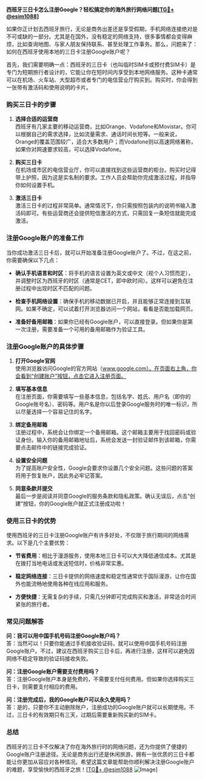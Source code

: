**西班牙三日卡怎么注册Google？轻松搞定你的海外旅行网络问题[[TG💪+ @esim1088](https://t.me/s/esim1088)]**

如果你正计划去西班牙旅行，无论是商务出差还是享受假期，手机网络连接绝对是不可或缺的一部分。尤其是在国外，没有稳定的网络支持，很多事情都会变得麻烦，比如查询地图、与家人朋友保持联系、甚至处理工作事务。那么，问题来了：如何在西班牙使用本地的三日卡注册Google账户呢？

首先，我们需要明确一点：西班牙的三日卡（也叫临时SIM卡或预付费SIM卡）是专门为短期旅行者设计的，它能让你在短时间内享受到本地网络服务。这种卡通常可以在机场、火车站、大型超市或者专门的电信营业厅购买到。购买时，你会得到一张带有激活码和使用说明的卡片。

### **购买三日卡的步骤**

1. **选择合适的运营商**  
   西班牙有几家主要的移动运营商，比如Orange、Vodafone和Movistar。你可以根据自己的需求选择，比如流量需求、通话时间长短等。一般来说，Orange的覆盖范围较广，适合大多数用户；而Vodafone则以高速网络著称，如果你对网速要求较高，可以选择Vodafone。

2. **购买三日卡**  
   在机场或市区的电信营业厅，你可以直接找到这些运营商的柜台。购买时记得带上护照，因为这是实名制的要求。工作人员会帮助你完成激活过程，并指导你如何设置手机。

3. **激活三日卡**  
   激活三日卡的过程非常简单。通常情况下，你只需按照包装内的说明书输入激活码即可。有些运营商还会提供短信激活的方式，只需回复一条短信就能完成激活。

### **注册Google账户的准备工作**

当你成功激活三日卡后，就可以开始准备注册Google账户了。不过，在这之前，你需要确保以下几点：

- **确认手机语言和时区**：将手机的语言设置为英文或中文（视个人习惯而定），并调整时区为西班牙的时区（通常是CET，即中欧时间）。这样可以避免在注册过程中出现时区不匹配的问题。
  
- **检查手机网络设置**：确保手机的移动数据已开启，并且能够正常连接到互联网。如果不确定，可以试着打开浏览器访问一个网站，看看是否能加载网页。

- **准备好备用邮箱**：如果你已经有Google账户，可以直接登录。但如果你是第一次注册，需要准备一个可用的备用邮箱作为验证工具。

### **注册Google账户的具体步骤**

1. **打开Google官网**  
   使用浏览器访问Google的官方网站（www.google.com）。在页面右上角，你会看到“创建账户”按钮，点击它进入注册页面。

2. **填写基本信息**  
   在注册页面，你需要填写一些基本信息，包括名字、姓氏、用户名（即你的Google账号名）、密码等。用户名是你以后登录Google服务时的唯一标识，所以尽量选择一个容易记住的名字。

3. **绑定备用邮箱**  
   注册过程中，系统会让你绑定一个备用邮箱。这个邮箱主要用于找回密码或验证身份。输入你的备用邮箱地址后，系统会发送一封验证邮件到该邮箱，你需要点击邮件中的链接完成验证。

4. **设置安全问题**  
   为了提高账户安全性，Google会要求你设置几个安全问题。这些问题的答案将用于恢复账户，因此务必牢记答案。

5. **同意条款并提交**  
   最后一步是阅读并同意Google的服务条款和隐私政策。确认无误后，点击“创建”按钮，你的Google账户就正式注册成功啦！

### **使用三日卡的优势**

使用西班牙的三日卡注册Google账户有许多好处，不仅限于旅行期间的网络需求。以下是几个主要优势：

- **节省费用**：相比于漫游服务，使用本地三日卡可以大大降低通信成本。尤其是在拨打当地电话或发送短信时，价格非常实惠。

- **稳定网络连接**：三日卡提供的网络速度和稳定性通常优于国际漫游，让你在国外也能流畅地使用各种在线应用和服务。

- **方便快捷**：无需复杂的手续，只需几分钟即可完成购买和激活，非常适合时间紧张的旅行者。

### **常见问题解答**

**问：我可以用中国手机号码注册Google账户吗？**  
答：当然可以！只要你能通过手机接收验证码，就可以使用中国手机号码注册Google账户。不过，建议在西班牙购买三日卡后，再进行注册，这样可以避免因网络不稳定导致的验证码接收失败。

**问：注册Google账户需要支付费用吗？**  
答：注册Google账户本身是免费的，不需要支付任何费用。但如果你选择购买三日卡，则需要支付相应的费用。

**问：注册完成后，我的Google账户可以永久使用吗？**  
答：是的，只要你不主动删除账户，注册成功的Google账户就可以长期使用。不过，三日卡的有效期只有三天，过期后需要重新购买新的SIM卡。

### **总结**

西班牙的三日卡不仅解决了你在海外旅行时的网络问题，还为你提供了便捷的Google账户注册途径。无论是商务出行还是休闲旅游，拥有一张优质的三日卡都能让你更加从容应对各种情况。希望这篇文章能帮助你顺利解决注册Google账户的难题，享受愉快的西班牙之旅！[[TG💪+ @esim1088](https://t.me/s/esim1088) ![Image](https://i.postimg.cc/4NQfJmqS/Snipaste-2025-05-13-00-14-12.png)]